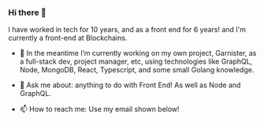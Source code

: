 ### Hi there 👋

I have worked in tech for 10 years, and as a front end for 6 years! and I'm currently a front-end at Blockchains. 

- 🔭 In the meantime I’m currently working on my own project, Garnister, as a full-stack dev, project manager, etc, using technologies like GraphQL, Node, MongoDB, React, Typescript, and some small Golang knowledge.

- 💬 Ask me about: anything to do with Front End! As well as Node and GraphQL.
- 📫 How to reach me: Use my email shown below!

<!--
**VanessaPC/VanessaPC** is a ✨ _special_ ✨ repository because its `README.md` (this file) appears on your GitHub profile.

I have worked in tech for 10 years, and as a front end for 6 years! and I'm currently looking for my next position. 

- 🔭 In the meantime I’m currently working on my own project, Garnister, as a dev, project manager, etc etc!
- 💬 Ask me about: anything to do with Front End! And Node and GraphQL.
- 📫 How to reach me: Use my email shown below!
-->
